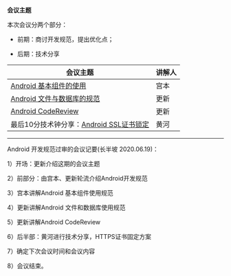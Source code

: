 **会议主题**

本次会议分两个部分：

- 前期：商讨开发规范，提出优化点；

- 后期：技术分享

| 会议主题                                                     | 讲解人 |
| ------------------------------------------------------------ | ------ |
| [Android 基本组件的使用](http://192.168.11.214:8087/android-team/androidteamtogether/blob/master/开发规范/Android基本组件的使用.md) | 宫本   |
| [Android 文件与数据库的规范](http://192.168.11.214:8087/android-team/androidteamtogether/blob/master/开发规范/Android文件与数据库规范.md) | 更新   |
| [Android CodeReview](http://192.168.11.214:8087/android-team/androidteamtogether/blob/master/开发规范/Android_CodeReview.md) | 更新   |
| 最后10分技术钟分享：[Android SSL证书锁定](http://192.168.11.214:8087/android-team/androidteamtogether/blob/master/技术分享会议/https证书固定.md) | 黄河   |

--------

Android 开发规范过审的会议记要(长半坡 2020.06.19)：

1）开场：更新介绍这期的会议主题

2）前部分：由宫本、更新轮流介绍Android开发规范

3）宫本讲解Android 基本组件使用规范

4）更新讲解Android 文件和数据库使用规范

5）更新讲解Android CodeReview

6）后半部：黄河进行技术分享，HTTPS证书固定方案

7）确定下次会议时间和会议内容

8）会议结束。